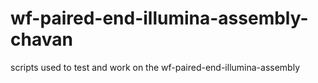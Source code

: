 # wf-paired-end-illumina-assembly-chavan
scripts used to test and work on the wf-paired-end-illumina-assembly

